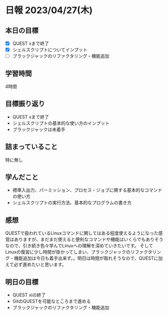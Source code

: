 # 日報 2023/04/27(木)

## 本日の目標
- [x] QUEST xまで終了
- [x] シェルスクリプトについてインプット
- [ ] ブラックジャックのリファクタリング・機能追加

## 学習時間
4時間

## 目標振り返り
- QUEST xまで終了
- シェルスクリプトの基本的な使い方のインプット
- ブラックジャックは未着手

## 詰まっていること
特に無し

## 学んだこと
- 標準入出力、パーミッション、プロセス・ジョブに関する基本的なコマンドの使い方
- シェルスクリプトの実行方法、基本的なプログラムの書き方

## 感想
QUESTで扱われているLinuxコマンドに関してはある程度使えるようになった感覚はありますが、まだまだ使えると便利なコマンドや機能はいくらでもありそうなので、引き続き色々学んでLinuxへの理解を深めていきたいです。
そしてLinuxの復習に少し時間が掛かってしまい、ブラックジャックのリファクタリング・機能追加は今日も着手出来ず。。明日は時間が取れそうなので、QUESTに加えて必ず進めたいと思います。

## 明日の目標
- QUEST xiの終了
- GitのQUESTを可能なところまで進める
- ブラックジャックのリファクタリング・機能追加
